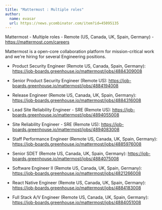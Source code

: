 ```yaml
---
title: "Mattermost : Multiple roles"
author:
  name: evasar
  url: https://news.ycombinator.com/item?id=45095135
---
```

Mattermost - Multiple roles - Remote (US, Canada, UK, Spain, Germany) - <a href="https:&#x2F;&#x2F;mattermost.com&#x2F;careers" rel="nofollow">https:&#x2F;&#x2F;mattermost.com&#x2F;careers</a>

Mattermost is a open-core collaboration platform for mission-critical work and we&#x27;re hiring for several Engineering positions.

- Product Security Engineer (Remote US, Canada, Spain, Germany): <a href="https:&#x2F;&#x2F;job-boards.greenhouse.io&#x2F;mattermost&#x2F;jobs&#x2F;4884309008" rel="nofollow">https:&#x2F;&#x2F;job-boards.greenhouse.io&#x2F;mattermost&#x2F;jobs&#x2F;4884309008</a>

- Senior Product Security Engineer (Remote US): <a href="https:&#x2F;&#x2F;job-boards.greenhouse.io&#x2F;mattermost&#x2F;jobs&#x2F;4884194008" rel="nofollow">https:&#x2F;&#x2F;job-boards.greenhouse.io&#x2F;mattermost&#x2F;jobs&#x2F;4884194008</a>

- Release Engineer (Remote US, Canada, UK, Spain, Germany): <a href="https:&#x2F;&#x2F;job-boards.greenhouse.io&#x2F;mattermost&#x2F;jobs&#x2F;4884316008" rel="nofollow">https:&#x2F;&#x2F;job-boards.greenhouse.io&#x2F;mattermost&#x2F;jobs&#x2F;4884316008</a>

- Lead Site Reliability Engineer - SRE (Remote US): <a href="https:&#x2F;&#x2F;job-boards.greenhouse.io&#x2F;mattermost&#x2F;jobs&#x2F;4894055008" rel="nofollow">https:&#x2F;&#x2F;job-boards.greenhouse.io&#x2F;mattermost&#x2F;jobs&#x2F;4894055008</a>

- Site Reliability Engineer - SRE (Remote US): <a href="https:&#x2F;&#x2F;job-boards.greenhouse.io&#x2F;mattermost&#x2F;jobs&#x2F;4894083008" rel="nofollow">https:&#x2F;&#x2F;job-boards.greenhouse.io&#x2F;mattermost&#x2F;jobs&#x2F;4894083008</a>

- Staff Performance Engineer (Remote US, Canada, UK, Spain, Germany): <a href="https:&#x2F;&#x2F;job-boards.greenhouse.io&#x2F;mattermost&#x2F;jobs&#x2F;4885976008" rel="nofollow">https:&#x2F;&#x2F;job-boards.greenhouse.io&#x2F;mattermost&#x2F;jobs&#x2F;4885976008</a>

- Senior SDET (Remote US, Canada, UK, Spain, Germany): <a href="https:&#x2F;&#x2F;job-boards.greenhouse.io&#x2F;mattermost&#x2F;jobs&#x2F;4884075008" rel="nofollow">https:&#x2F;&#x2F;job-boards.greenhouse.io&#x2F;mattermost&#x2F;jobs&#x2F;4884075008</a>

- Software Engineer II (Remote US, Canada, UK, Spain, Germany): <a href="https:&#x2F;&#x2F;job-boards.greenhouse.io&#x2F;mattermost&#x2F;jobs&#x2F;4821266008" rel="nofollow">https:&#x2F;&#x2F;job-boards.greenhouse.io&#x2F;mattermost&#x2F;jobs&#x2F;4821266008</a>

- React Native Engineer (Remote US, Canada, UK, Spain, Germany): <a href="https:&#x2F;&#x2F;job-boards.greenhouse.io&#x2F;mattermost&#x2F;jobs&#x2F;4884183008" rel="nofollow">https:&#x2F;&#x2F;job-boards.greenhouse.io&#x2F;mattermost&#x2F;jobs&#x2F;4884183008</a>

- Full Stack A&#x2F;V Engineer (Remote US, Canada, UK, Spain, Germany): <a href="https:&#x2F;&#x2F;job-boards.greenhouse.io&#x2F;mattermost&#x2F;jobs&#x2F;4884051008" rel="nofollow">https:&#x2F;&#x2F;job-boards.greenhouse.io&#x2F;mattermost&#x2F;jobs&#x2F;4884051008</a>
<JobApplication />

